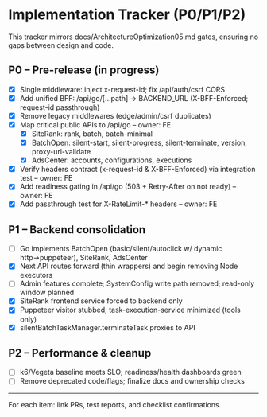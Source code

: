 # Implementation Tracker (P0/P1/P2)

This tracker mirrors docs/ArchitectureOptimization05.md gates, ensuring no gaps between design and code.

## P0 – Pre-release (in progress)
- [x] Single middleware: inject x-request-id; fix /api/auth/csrf CORS
- [x] Add unified BFF: /api/go/[...path] → BACKEND_URL (X-BFF-Enforced; request-id passthrough)
- [x] Remove legacy middlewares (edge/admin/csrf duplicates)
- [x] Map critical public APIs to /api/go – owner: FE
  - [x] SiteRank: rank, batch, batch-minimal
  - [x] BatchOpen: silent-start, silent-progress, silent-terminate, version, proxy-url-validate
  - [x] AdsCenter: accounts, configurations, executions
- [x] Verify headers contract (x-request-id & X-BFF-Enforced) via integration test – owner: FE
- [x] Add readiness gating in /api/go (503 + Retry-After on not ready) – owner: FE
- [x] Add passthrough test for X-RateLimit-* headers – owner: FE

## P1 – Backend consolidation
- [ ] Go implements BatchOpen (basic/silent/autoclick w/ dynamic http→puppeteer), SiteRank, AdsCenter
- [x] Next API routes forward (thin wrappers) and begin removing Node executors
- [ ] Admin features complete; SystemConfig write path removed; read-only window planned
- [x] SiteRank frontend service forced to backend only
- [x] Puppeteer visitor stubbed; task-execution-service minimized (tools only)
- [x] silentBatchTaskManager.terminateTask proxies to API

## P2 – Performance & cleanup
- [ ] k6/Vegeta baseline meets SLO; readiness/health dashboards green
- [ ] Remove deprecated code/flags; finalize docs and ownership checks

---
For each item: link PRs, test reports, and checklist confirmations.

